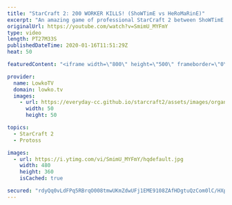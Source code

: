 ```yaml
---
title: "StarCraft 2: 200 WORKER KILLS! (ShoWTimE vs HeRoMaRinE)"
excerpt: "An amazing game of professional StarCraft 2 between ShoWTimE and HeRoMaRinE, two German progamers. In this one match of Terran versus Protoss we see over 200 worker kills which is way more than we see in the average match of SC2. An incredible High Templar drop leads to a base race. This is the type"
originalUrl: https://youtube.com/watch?v=SmimU_MYFmY
type: video
length: PT27M33S
publishedDateTime: 2020-01-16T11:51:29Z
heat: 50

featuredContent: "<iframe width=\"800\" height=\"500\" frameborder=\"0\" src=\"https://www.youtube.com/embed/SmimU_MYFmY\" allow=\"accelerometer; autoplay; encrypted-media; gyroscope; picture-in-picture\" allowfullscreen></iframe>"

provider:
  name: LowkoTV
  domain: lowko.tv
  images:
    - url: https://everyday-cc.github.io/starcraft2/assets/images/organizations/lowko.tv-50x50.jpg
      width: 50
      height: 50

topics:
  - StarCraft 2
  - Protoss

images:
  - url: https://i.ytimg.com/vi/SmimU_MYFmY/hqdefault.jpg
    width: 480
    height: 360
    isCached: true

secured: "rdyQq0vLdFPq5RBrqO008tmwUKmZdwUFj1EME9108ZAfHDgtuQzCom0lC/HXp9yLp4w6CMpm4nNMFg97JhvKIMAmp1g1C+BMMfwVAufRfX4RHFb2/nE+N/CRnWkEidYGEF3HXxnIKn3PNaki+T+XUv99BiGYUrU3OKtDL7y/BRoM1DaBgFCcLsMeL6v8kO1326ciiSWR5k1vJa3J37Wm7iUvHZQihRfkZha7Bwq+i3Y/3N0N2hRkIf1iAcwY06kDiMb0Gwejj/QEIOMoxxgdhevgZrcQG68Xq6fbnwiqabVWPXFBVoRVpdnRY/PyfBExHK95drSHZm9LSA0umS8qU8cDEPMhZmzvMdnNwIcAwK9dUUGr3ACxTRCxs062/y2KFYUTLqmAlJoAtTkgz7u1czEYQORhBTAzG97RiaTCM8Z8QxaKKzP/TW79ID7K8nA8;W+PWWV0kzNrNWX+DRBGXtg=="
---
```



